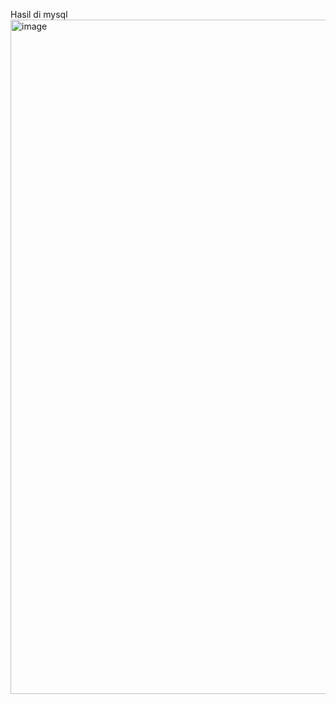 Hasil di mysql
<img width="1919" height="1079" alt="image" src="https://github.com/user-attachments/assets/b461f2de-7564-4923-a906-f2f7eba91839" />
